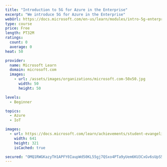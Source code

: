 ```yaml
---
title: "Introduction to 5G for Azure in the Enterprise"
excerpt: "We introduce 5G for Azure in the Enterprise"
webUrl: https://docs.microsoft.com/en-us/learn/modules/intro-5g-enterprise/
type: course
price: Free
length: PT32M
ratings:
  count: 0
  average: 0
heat: 50

provider:
  name: Microsoft Learn
  domain: microsoft.com
  images:
    - url: /assets/images/organizations/microsoft.com-50x50.jpg
      width: 50
      height: 50

levels:
  - Beginner

topics:
  - Azure
  - IoT

images:
  - url: https://docs.microsoft.com/learn/achievements/student-evangelism/introduction-5g-services-on-azure-social.png
    width: 641
    height: 321
    isCached: true

secured: "OMQ1RWGKazyTH1APFY0IaupWd50KL55gj7QSxo4PTa9yUem6KU3CxGv6sUpS5YWxsNoLBbDsNIxsnBdmF2qQMjJF5NKruHOzxCtd0UdoaazFn4H2oWpY3keGZfrBRNHquUVUW10oOb9KswrhV5xtXNpI8jL2tg18GEq+QQwAK3bAVUzkM2BmJnKSRPPYuaSB4n3IVXNNwrwi/3RMs8pITHH+sC4P6jZfLy1olIFW7ekQyJ2qcxBctnmgRWsjX/yOPtcym7Ky2S9njROg6mq9azW44OmnNLW34DflYI+DeppbXDyH/O8/Ef3BJaabyoLnsU/bp5QwgoFV7crYdAINYmgqWvagzh7nFf7MhsAndN1HYUS1u/ZjIIpZDfEFUbwg+lAyc7PSLTmXK11fbwUZqQ==;9jwhfU1N0LYAfsHi9cBNqA=="
---
```


